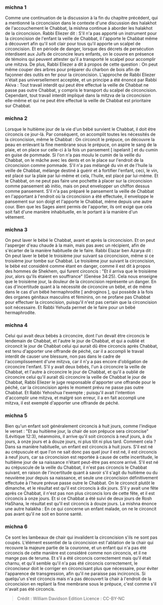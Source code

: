 
### michna 1
Comme une continuation de la discussion à la fin du chapitre précédent, qui a mentionné la circoncision dans le contexte d'une discussion des halakhot de l'accouchement le Chabbat, la mishna continue à aborder les halakhot de la circoncision. Rabbi Eliezer dit : S'il n'a pas apporté un instrument pour la circoncision de l'enfant la veille de Chabbat, il l'apporte le Chabbat même à découvert afin qu'il soit clair pour tous qu'il apporte un scalpel de circoncision. Et en période de danger, lorsque des décrets de persécution interdisent aux Juifs de circoncire leurs enfants, on le couvre en présence de témoins qui peuvent attester qu'il a transporté le scalpel pour accomplir une mitzva. De plus, Rabbi Eliezer a dit à propos de cette question : On peut même couper des arbres pour préparer du charbon de bois afin de façonner des outils en fer pour la circoncision. L'approche de Rabbi Eliezer n'était pas universellement acceptée, et un principe a été énoncé par Rabbi Akiva : Tout travail interdit qui peut être effectué la veille de Chabbat ne passe pas outre Chabbat, y compris le transport du scalpel de circoncision. Cependant, tout travail interdit impliqué dans la mitzva de la circoncision elle-même et qui ne peut être effectué la veille de Chabbat est prioritaire sur Chabbat.

### michna 2
Lorsque le huitième jour de la vie d'un bébé survient le Chabbat, il doit être circoncis ce jour-là. Par conséquent, on accomplit toutes les nécessités de la circoncision, même le Chabbat : On circoncit le prépuce, on découvre la peau en enlevant la fine membrane sous le prépuce, on aspire le sang de la plaie, et on place sur celle-ci à la fois un pansement [ ispelanit ] et du cumin en guise de pommade. Si l'on n'a pas moulu le cumin de la veille du Chabbat, on le mâche avec les dents et on le place sur l'endroit de la circoncision comme pommade. S'il n'a pas mélangé du vin et de l'huile la veille de Chabbat, mélange destiné à guérir et à fortifier l'enfant, ceci, le vin, est placé sur la plaie par lui-même et cela, l'huile, est placé par lui-même. Et le Chabbat, on ne peut pas faire une pochette à placer sur la circoncision comme pansement ab initio, mais on peut envelopper un chiffon dessus comme pansement. S'il n'a pas préparé le pansement la veille de Chabbat en l'apportant à l'endroit où la circoncision a été effectuée, il enveloppe le pansement sur son doigt et l'apporte le Chabbat, même depuis une autre cour. Bien que les Sages aient permis de l'apporter, ils ont exigé que cela soit fait d'une manière inhabituelle, en le portant à la manière d'un vêtement.

### michna 3
On peut laver le bébé le Chabbat, avant et après la circoncision. Et on peut l'asperger d'eau chaude à la main, mais pas avec un récipient, afin de s'écarter de la manière habituelle de le faire. Rabbi Elazar ben Azarya dit : On peut laver le bébé le troisième jour suivant sa circoncision, même si ce troisième jour tombe sur Chabbat. Le troisième jour suivant la circoncision, le bébé est considéré comme étant en danger, comme il est dit à propos des hommes de Shekhem, qui furent circoncis : "Et il arriva que le troisième jour, alors qu'ils étaient en souffrance" (Genèse 34:25). Cela nous enseigne que le troisième jour, la douleur de la circoncision représente un danger. En cas d'incertitude quant à la nécessité de circoncire un bébé, et de même dans le cas d'un bébé hermaphrodite [ androginos ], qui possède à la fois des organes génitaux masculins et féminins, on ne profane pas Chabbat pour effectuer la circoncision, puisqu'il n'est pas certain que la circoncision soit nécessaire. Et Rabbi Yehuda permet de le faire pour un bébé hermaphrodite.

### michna 4
Celui qui avait deux bébés à circoncire, dont l'un devait être circoncis le lendemain de Chabbat, et l'autre le jour de Chabbat, et qui a oublié et circoncit le jour de Chabbat celui qui aurait dû être circoncis après Chabbat, est tenu d'apporter une offrande de péché, car il a accompli le travail interdit de causer une blessure, non pas dans le cadre de l'accomplissement d'une mitzva, car il n'y a pas encore d'obligation de circoncire l'enfant. S'il y avait deux bébés, l'un à circoncire la veille de Chabbat, et l'autre à circoncire le jour de Chabbat, et qu'il a oublié de circoncire celui qu'il aurait dû circoncire la veille de Chabbat le jour de Chabbat, Rabbi Eliezer le juge responsable d'apporter une offrande pour le péché, car la circoncision après le moment prévu ne passe pas outre Chabbat. Et Rabbi Yehoshua l'exempte ; puisqu'il avait l'intention d'accomplir une mitzva, et malgré son erreur, il a en fait accompli une mitzva, il est exempté d'apporter une offrande de péché.

### michna 5
Bien qu'un enfant soit généralement circoncis à huit jours, comme l'indique le verset : "Et au huitième jour, la chair de son prépuce sera circoncise" (Lévitique 12:3), néanmoins, il arrive qu'il soit circoncis à neuf jours, à dix jours, à onze jours et à douze jours, ni plus tôt ni plus tard. Comment cela ? Dans sa manière habituelle, un enfant est circoncis à huit jours. S'il est né au crépuscule et que l'on ne sait donc pas quel jour il est né, il est circoncis à neuf jours, car sa circoncision est reportée à cause de cette incertitude, le huitième jour de sa naissance n'étant peut-être pas encore arrivé. S'il est né au crépuscule de la veille du Chabbat, il n'est pas circoncis le Chabbat suivant, en raison de l'incertitude quant à savoir s'il s'agit du huitième ou du neuvième jour depuis sa naissance, et seule une circoncision définitivement effectuée à l'heure prévue passe outre le Chabbat. On le circoncit plutôt le dimanche, et le résultat est qu'il est circoncis à dix jours. S'il y avait une fête après ce Chabbat, il n'est pas non plus circoncis lors de cette fête, et il est circoncis à onze jours. Et si ce Chabbat a été suivi de deux jours de Rosh HaShana, le résultat est qu'il est circoncis à douze jours. La mishna énonce une autre halakha : En ce qui concerne un enfant malade, on ne le circoncit pas avant qu'il ne soit en bonne santé.

### michna 6
Ce sont les lambeaux de chair qui invalident la circoncision s'ils ne sont pas coupés. L'élément essentiel de la circoncision est l'ablation de la chair qui recouvre la majeure partie de la couronne, et un enfant qui n'a pas été circoncis de cette manière est considéré comme non circoncis, et il ne mange pas de teruma. Et s'il a été circoncis correctement mais qu'il était charnu, et qu'il semble qu'il n'a pas été circoncis correctement, le circonciseur doit le corriger en circoncisant plus que nécessaire, pour éviter l'apparence de transgression, afin qu'il ne paraisse pas incirconcis. Si quelqu'un s'est circoncis mais n'a pas découvert la chair à l'endroit de la circoncision en repliant la fine membrane sous le prépuce, c'est comme s'il n'avait pas été circoncis.

>Crédit : William Davidson Edition
>Licence : CC-BY-NC